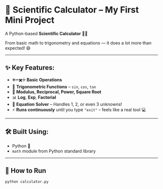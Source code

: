 # 🔢 Scientific Calculator – My First Mini Project

A Python-based **Scientific Calculator** 🧠🔬

From basic math to trigonometry and equations — it does a lot more than expected! 😄

---

## ✨ Key Features:
- ➕➖✖️➗ **Basic Operations**
- 📐 **Trigonometric Functions** – `sin`, `cos`, `tan`
- 🔁 **Modulus, Reciprocal, Power, Square Root**
- 📊 **Log**, **Exp**, **Factorial**
- 🧩 **Equation Solver** – Handles 1, 2, or even 3 unknowns!
- ⚡ **Runs continuously** until you type `"exit"` – feels like a real tool 💻

---

## 🛠️ Built Using:
- Python 🐍
- `math` module from Python standard library

---

## 🚀 How to Run

```bash
python calculator.py


